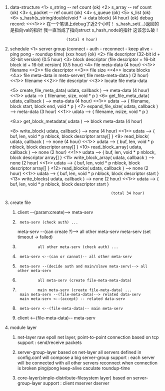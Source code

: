 1. data-structure
	<1> s_string	-- ref count				(ok)
	<2> s_array	-- ref count				(ok)
	<3> s_packet	-- ref count				(ok)
	<4> s_queue						(ok)
	<5> s_list						(ok)
	<6> s_hash(s_string/double/void * -> data block)	(4 hour)	(ok)
		debug record:
		<<<1>>> 在一个笔误上debug了近2个小时！
			s_hash_set(...)返回的是指向val的指针
			我一直当成了指向struct s_hash_node的指针
			这该怎么破！

								(total 4 hour)


2. schedule
	<1> server group (connect - auth - reconnect - keep alive - ping pong - roundup time)		(xxx hour)	(ok)
	<2> file descriptor (32-bit id + 32-bit version)						(0.5 hour)
	<3> block descriptor (file descriptor + 16-bit block id + 16-bit version)			(0.5 hour)
	<4> file meta-data										(4 hour)
		<<1>> filename
		<<2>> file descriptor
		<<3>> file size
		<<4>> locate blocks
	<4.x> file meta-data in meta-server( file meta-meta-data )					(2 hour)
		<<1>> filename
		<<2>> file descriptor
		<<3>> locate file meta-data

	<5> create_file_meta_data( udata, callback ) --> meta-data					(4 hour)
		<<1>> udata --> {
				filename,
				size,
				void * p
			}
	<6> get_file_meta_data( udata, callback ) --> meta-data						(4 hour)
		<<1>> udata --> {
				filename,
				block start,
				block end,
				void * p
			}
	<7> expand_file_size( udata, callback ) --> meta-data						(3 hour)
		<<1>> udata --> {
				filename,
				nsize,
				void * p
			}

	<8.x> get_block_metadata( udata ) --> block meta-data						(4 hour)

	<8> write_block( udata, callback ) --> none							(4 hour)
		<<1>> udata --> {
				buf,
				len,
				void * p
				nblock,
				block descriptor array[]
			}
	<9> read_block( udata, callback ) --> none							(4 hour)
		<<1>> udata --> {
				buf,
				len,
				void * p
				nblock,
				block descriptor array[]
			}
	<10> read_block_array( udata, callback ) --> none						(2 hour)
		<<1>> udata --> {
				buf,
				len,
				void * p
				nblock,
				block descriptor array[]
			}
	<11> write_block_array( udata, callback ) --> none						(2 hour)
		<<1>> udata --> {
				buf,
				len,
				void * p
				nblock,
				block descriptor array[]
			}
	<12> read_blocks( udata, callback ) --> none							(2 hour)
		<<1>> udata --> {
				buf,
				len,
				void * p
				nblock,
				block descriptor start
			}
	<13> write_blocks( udata, callback ) --> none							(2 hour)
		<<1>> udata --> {
				buf,
				len,
				void * p
				nblock,
				block descriptor start
			}

													(total 34 hour)

3. create file

	1. client --(param:create)--> meta-serv

	2.      meta-serv (check auth) ...
		meta-serv --(can create ?)--> all other meta-serv
		meta-serv (set timeout -> failed)

	3.              all other meta-serv (check auth) ...

	4.      meta-serv <--(can or cannot)-- all other meta-serv

	5.      meta-serv --(decide auth and main/slave meta-serv)--> all other meta-serv

	6.              all meta-serv (create file-meta-meta-data)

	7.              main meta-serv (create file-meta-data) ...
			main meta-serv --(file-meta-data)--> related data-serv
			main meta-serv <--(accept) -- related data-serv

	8.      meta-serv <--(file-meta-data)-- main meta-serv

	9. client <--(file-meta-data)-- meta-serv

4. module layer

	1. net-layer 
		raw epoll net layer, point-to-point connection based on tcp
		support :
			send/receive packets

	2. server-group-layer
		based on net-layer
		all servers defined in config.conf will compose a big server-group
		support :
			each server will be connected with all other servers
			reconnect when connection is broken
			ping/pong
			keep-alive
			caculate roundup-time

	3. core-layer(simple-distribute-filesystem layer)
		based on server-group-layer
		support :
			client
			mserver
			dserver

